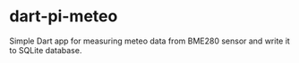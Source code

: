 # dart-pi-meteo
Simple Dart app for measuring meteo data from BME280 sensor and write it to SQLite database.
